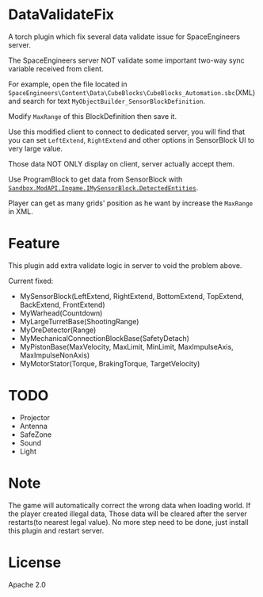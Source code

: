 ﻿# DataValidateFix
A torch plugin which fix several data validate issue for SpaceEngineers server.

The SpaceEngineers server NOT validate some important two-way sync variable received from client.

For example, open the file located in `SpaceEngineers\Content\Data\CubeBlocks\CubeBlocks_Automation.sbc`(XML) and search for text `MyObjectBuilder_SensorBlockDefinition`.

Modify `MaxRange` of this BlockDefinition then save it.

Use this modified client to connect to dedicated server, you will find that you can set `LeftExtend`, `RightExtend` and other options in SensorBlock UI to very large value.

Those data NOT ONLY display on client, server actually accept them.

Use ProgramBlock to get data from SensorBlock with [`Sandbox.ModAPI.Ingame.IMySensorBlock.DetectedEntities`](https://github.com/malware-dev/MDK-SE/wiki/Sandbox.ModAPI.Ingame.IMySensorBlock.DetectedEntities).

Player can get as many grids' position as he want by increase the `MaxRange` in XML.

# Feature
This plugin add extra validate logic in server to void the problem above.

Current fixed:
* MySensorBlock(LeftExtend, RightExtend, BottomExtend, TopExtend, BackExtend, FrontExtend)
* MyWarhead(Countdown)
* MyLargeTurretBase(ShootingRange)
* MyOreDetector(Range)
* MyMechanicalConnectionBlockBase(SafetyDetach)
* MyPistonBase(MaxVelocity, MaxLimit, MinLimit, MaxImpulseAxis, MaxImpulseNonAxis)
* MyMotorStator(Torque, BrakingTorque, TargetVelocity)

# TODO
* Projector
* Antenna
* SafeZone
* Sound
* Light

# Note
The game will automatically correct the wrong data when loading world. If the player created illegal data, Those data will be cleared after the server restarts(to nearest legal value). No more step need to be done, just install this plugin and restart server.

# License
Apache 2.0
